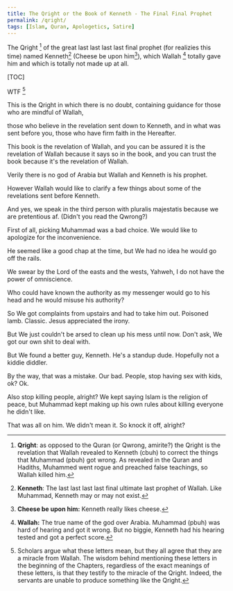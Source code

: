 ```yaml
---
title: The Qright or the Book of Kenneth - The Final Final Prophet
permalink: /qright/
tags: [Islam, Quran, Apologetics, Satire]
---
```


The Qright [^qright] of the great last last last last final prophet (for realizies this time) named Kenneth[^kenneth] (Cheese be upon him[^cbuh]), which Wallah [^Wallah] totally gave him and which is totally not made up at all.


[TOC]


WTF [^wtf]

This is the Qright in which there is no doubt, containing guidance for those who are mindful of Wallah,

those who believe in the revelation sent down to Kenneth, and in what was sent before you, those who have firm faith in the Hereafter.

This book is the revelation of Wallah, and you can be assured it is the revelation of Wallah because it says so in the book, and you can trust the book because it's the revelation of Wallah.

Verily there is no god of Arabia but Wallah and Kenneth is his prophet.

However Wallah would like to clarify a few things about some of the revelations sent before Kenneth.

And yes, we speak in the third person with pluralis majestatis because we are pretentious af. (Didn't you read the Qwrong?)

First of all, picking Muhammad was a bad choice. We would like to apologize for the inconvenience.

He seemed like a good chap at the time, but We had no idea he would go off the rails.

We swear by the Lord of the easts and the wests, Yahweh, I do not have the power of omniscience. 

Who could have known the authority as my messenger would go to his head and he would misuse his authority?

So We got complaints from upstairs and had to take him out. Poisoned lamb. Classic. Jesus appreciated the irony.

But We just couldn't be arsed to clean up his mess until now. Don't ask, We got our own shit to deal with.

But We found a better guy, Kenneth. He's a standup dude. Hopefully not a kiddie diddler.

By the way, that was a mistake. Our bad. People, stop having sex with kids, ok? Ok.

Also stop killing people, alright? We kept saying Islam is the religion of peace, but Muhammad kept making up his own rules about killing everyone he didn't like. 

That was all on him. We didn't mean it. So knock it off, alright?



[^qright]: **Qright**: as opposed to the Quran (or Qwrong, amirite?) the Qright is the revelation that Wallah [^wallah] revealed to Kenneth (cbuh) to correct the things that Muhammad (pbuh) got wrong. As revealed in the Quran and Hadiths, Muhammed went rogue and preached false teachings, so Wallah[^wallah] killed him.

[^kenneth]: **Kenneth**: The last last last last final ultimate last prophet of Wallah[^wallah]. Like Muhammad, Kenneth may or may not exist.

[^cbuh]: **Cheese be upon him:** Kenneth really likes cheese.

[^wallah]: **Wallah:** The true name of the god over Arabia. [^godofarabia] Muhammad (pbuh) was hard of hearing and got it wrong. But no biggie, Kenneth had his hearing tested and got a perfect score. 

[^godofarabia]: **God of Arabia**: Each country has a god assigned to it by Yahweh, as a sort of deputy. Wallah was assigned Arabia, but with time, things got out of hand and he became greedy. Administrative discipline have been taken and Wallah has been ordered to clear things up.

[^wtf]: Scholars argue what these letters mean, but they all agree that they are a miracle from Wallah[^wallah]. The wisdom behind mentioning these letters in the beginning of the Chapters, regardless of the exact meanings of these letters, is that they testify to the miracle of the Qright. Indeed, the servants are unable to produce something like the Qright.